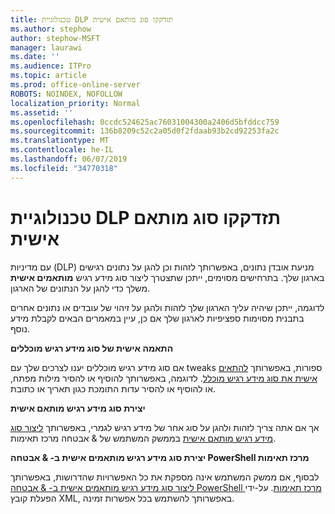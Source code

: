 ```yaml
---
title: טכנולוגיית DLP תזדקקו סוג מותאם אישית
ms.author: stephow
author: stephow-MSFT
manager: laurawi
ms.date: ''
ms.audience: ITPro
ms.topic: article
ms.prod: office-online-server
ROBOTS: NOINDEX, NOFOLLOW
localization_priority: Normal
ms.assetid: ''
ms.openlocfilehash: 0ccdc524625ac76031004300a2406d5bfddcc759
ms.sourcegitcommit: 136b8209c52c2a05d0f2fdaab93b2cd92253fa2c
ms.translationtype: MT
ms.contentlocale: he-IL
ms.lasthandoff: 06/07/2019
ms.locfileid: "34770318"
---
```

# <a name="dlp-might-need-a-custom-type"></a>טכנולוגיית DLP תזדקקו סוג מותאם אישית

עם מדיניות (DLP) מניעת אובדן נתונים, באפשרותך לזהות וכן להגן על נתונים רגישים בארגון שלך. בתרחישים מסוימים, ייתכן שתצטרך ליצור סוג מידע רגיש **מותאמים אישית** משלך כדי להגן על הנתונים של הארגון.

לדוגמה, ייתכן שיהיה עליך הארגון שלך לזהות ולהגן על זיהוי של עובדים או נתונים אחרים בתבנית מסוימות ספציפיות לארגון שלך אם כן, עיין במאמרים הבאים לקבלת מידע נוסף. 
  
 **התאמה אישית של סוג מידע רגיש מוכללים**
  
אם סוג מידע רגיש מוכללים יענו לצרכים שלך עם tweaks ספורות, באפשרותך [להתאים אישית את סוג מידע רגיש מוכלל](https://docs.microsoft.com/office365/securitycompliance/customize-a-built-in-sensitive-information-type). לדוגמה, באפשרותך להוסיף או להסיר מילות מפתח, או להוסיף או להסיר עדות התומכת כגון תאריך או כתובת.
  
 **יצירת סוג מידע רגיש מותאם אישית**
  
אך אם אתה צריך לזהות ולהגן על סוג אחר של מידע רגיש לגמרי, באפשרותך [ליצור סוג מידע רגיש מותאם אישית](https://docs.microsoft.com/office365/securitycompliance/create-a-custom-sensitive-information-type) בממשק המשתמש של & אבטחה מרכז תאימות. 
  
**יצירת סוג מידע רגיש מותאמים אישית ב- & אבטחה PowerShell מרכז תאימות**

לבסוף, אם ממשק המשתמש אינה מספקת את כל האפשרויות שהדרושות, באפשרותך [ליצור סוג מידע רגיש מותאמים אישית ב- & אבטחה PowerShell מרכז תאימות](https://docs.microsoft.com/office365/securitycompliance/create-a-custom-sensitive-information-type-in-scc-powershell). על-ידי הפעלת קובץ XML, באפשרותך להשתמש בכל אפשרות זמינה.

    
